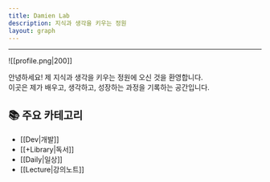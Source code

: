 ```yaml
---
title: Damien Lab
description: 지식과 생각을 키우는 정원
layout: graph
---
```

---
![[profile.png|200]]

안녕하세요! 제 지식과 생각을 키우는 정원에 오신 것을 환영합니다.  
이곳은 제가 배우고, 생각하고, 성장하는 과정을 기록하는 공간입니다.

## 📚 주요 카테고리
- [[Dev|개발]]
- [[+Library|독서]]
- [[Daily|일상]]
- [[Lecture|강의노트]]

